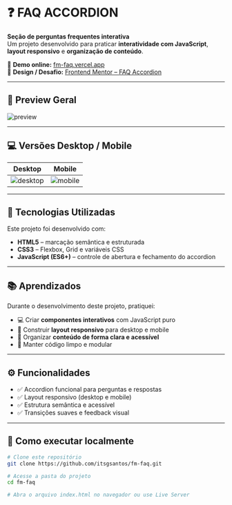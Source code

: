 # ❓ **FAQ ACCORDION**

**Seção de perguntas frequentes interativa**  
Um projeto desenvolvido para praticar **interatividade com JavaScript**, **layout responsivo** e **organização de conteúdo**.

🔗 **Demo online:** [fm-faq.vercel.app](https://fm-faq.vercel.app/)  
🎨 **Design / Desafio:** [Frontend Mentor – FAQ Accordion](https://www.frontendmentor.io/challenges/faq-accordion-wyfFdeBwBz)

---

## 📸 **Preview Geral**

![preview](https://github.com/user-attachments/assets/67c99341-dd79-442a-8003-f900b63e4e35)

---

## 💻 **Versões Desktop / Mobile**

| Desktop | Mobile |
|---------|--------|
| ![desktop](https://github.com/user-attachments/assets/a352eb51-8ae8-4df7-81bd-3191fca6d2fe) | ![mobile](https://github.com/user-attachments/assets/179848f6-6bc2-430f-86de-b3e5b1fe19f3) |

---

## 🚀 **Tecnologias Utilizadas**

Este projeto foi desenvolvido com:

- **HTML5** – marcação semântica e estruturada  
- **CSS3** – Flexbox, Grid e variáveis CSS  
- **JavaScript (ES6+)** – controle de abertura e fechamento do accordion

---

## 📚 **Aprendizados**

Durante o desenvolvimento deste projeto, pratiquei:

- 💻 Criar **componentes interativos** com JavaScript puro  
- 📱 Construir **layout responsivo** para desktop e mobile  
- 🎨 Organizar **conteúdo de forma clara e acessível**  
- 🧱 Manter código limpo e modular

---

## ⚙️ **Funcionalidades**

- ✅ Accordion funcional para perguntas e respostas  
- ✅ Layout responsivo (desktop e mobile)  
- ✅ Estrutura semântica e acessível  
- ✅ Transições suaves e feedback visual

---

## 🧩 **Como executar localmente**

```bash
# Clone este repositório
git clone https://github.com/itsgsantos/fm-faq.git

# Acesse a pasta do projeto
cd fm-faq

# Abra o arquivo index.html no navegador ou use Live Server
